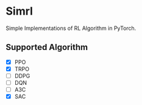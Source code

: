# Simrl
Simple Implementations of RL Algorithm in PyTorch.

## Supported Algorithm
- [x] PPO
- [x] TRPO
- [ ] DDPG
- [ ] DQN
- [ ] A3C
- [x] SAC